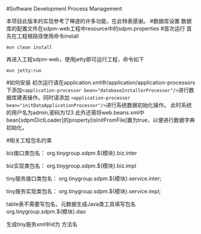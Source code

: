 #Software Development Process Management

本项目此版本的实现参考了禅道的许多功能，在此特表感谢。
#数据库设置
数据库的配置文件在sdpm-web工程中resource中的sdpm.properties
#首次运行
首先在工程根路径使用命令install
```
mvn clean install
```
再进入工程sdpm-web，使用jetty即可运行工程，命令如下
```
mvn jetty:run
```

#如何安装
初次运行请在application.xml中/application/application-processors下添加```<application-processor bean="databaseInstallerProcessor"/>```进行数据库建表操作。同时请添加 ```<application-processor bean="initDataApplicationProcessor"/>```进行系统数据初始化操作。
此时系统的用户名为admin,密码为123
此外还需将web.beans.xml中bean[sdpmDictLoader]的property[isInitFromFile]置为true，以便进行数据字典初始化。

#相关工程包名约束

biz接口类包名：
org.tinygroup.sdpm.${模块}.biz.inter

biz实现类包名：
org.tinygroup.sdpm.${模块}.biz.impl

tiny服务接口类包名：
org.tinygroup.sdpm.${模块}.service.inter;

tiny服务实现类包名：
org.tinygroup.sdpm.${模块}.service.impl;

table表不需要写包名，元数据生成Java类工具填写包名
org.tinygroup.sdpm.${模块}.dao

生成tiny服务xml中id为 方法名